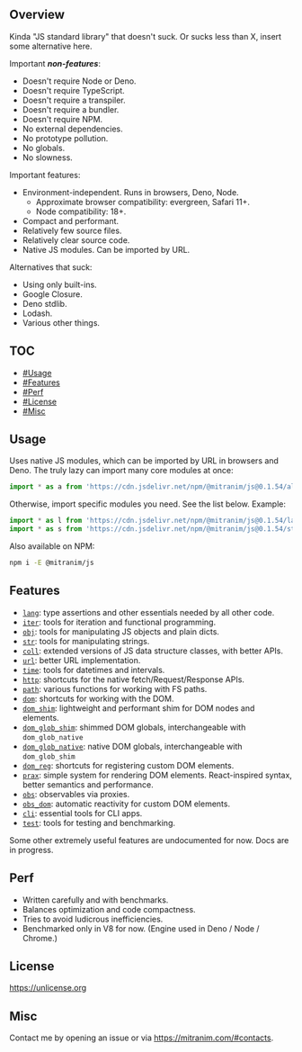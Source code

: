 ## Overview

Kinda "JS standard library" that doesn't suck. Or sucks less than X, insert some alternative here.

Important ***non-features***:

  * Doesn't require Node or Deno.
  * Doesn't require TypeScript.
  * Doesn't require a transpiler.
  * Doesn't require a bundler.
  * Doesn't require NPM.
  * No external dependencies.
  * No prototype pollution.
  * No globals.
  * No slowness.

Important features:

  * Environment-independent. Runs in browsers, Deno, Node.
    * Approximate browser compatibility: evergreen, Safari 11+.
    * Node compatibility: 18+.
  * Compact and performant.
  * Relatively few source files.
  * Relatively clear source code.
  * Native JS modules. Can be imported by URL.

Alternatives that suck:

  * Using only built-ins.
  * Google Closure.
  * Deno stdlib.
  * Lodash.
  * Various other things.

## TOC

* [#Usage](#usage)
* [#Features](#features)
* [#Perf](#perf)
* [#License](#license)
* [#Misc](#misc)

## Usage

Uses native JS modules, which can be imported by URL in browsers and Deno. The truly lazy can import many core modules at once:

```js
import * as a from 'https://cdn.jsdelivr.net/npm/@mitranim/js@0.1.54/all.mjs'
```

Otherwise, import specific modules you need. See the list below. Example:

```js
import * as l from 'https://cdn.jsdelivr.net/npm/@mitranim/js@0.1.54/lang.mjs'
import * as s from 'https://cdn.jsdelivr.net/npm/@mitranim/js@0.1.54/str.mjs'
```

Also available on NPM:

```sh
npm i -E @mitranim/js
```

## Features

  * [`lang`](docs/lang_readme.md): type assertions and other essentials needed by all other code.
  * [`iter`](docs/iter_readme.md): tools for iteration and functional programming.
  * [`obj`](docs/obj_readme.md): tools for manipulating JS objects and plain dicts.
  * [`str`](docs/str_readme.md): tools for manipulating strings.
  * [`coll`](docs/coll_readme.md): extended versions of JS data structure classes, with better APIs.
  * [`url`](docs/url_readme.md): better URL implementation.
  * [`time`](docs/time_readme.md): tools for datetimes and intervals.
  * [`http`](docs/http_readme.md): shortcuts for the native fetch/Request/Response APIs.
  * [`path`](docs/path_readme.md): various functions for working with FS paths.
  * [`dom`](docs/dom_readme.md): shortcuts for working with the DOM.
  * [`dom_shim`](docs/dom_shim_readme.md): lightweight and performant shim for DOM nodes and elements.
  * [`dom_glob_shim`](docs/dom_glob_shim_readme.md): shimmed DOM globals, interchangeable with `dom_glob_native`
  * [`dom_glob_native`](docs/dom_glob_native_readme.md): native DOM globals, interchangeable with `dom_glob_shim`
  * [`dom_reg`](docs/dom_reg_readme.md): shortcuts for registering custom DOM elements.
  * [`prax`](docs/prax_readme.md): simple system for rendering DOM elements. React-inspired syntax, better semantics and performance.
  * [`obs`](docs/obs_readme.md): observables via proxies.
  * [`obs_dom`](docs/obs_dom_readme.md): automatic reactivity for custom DOM elements.
  * [`cli`](docs/cli_readme.md): essential tools for CLI apps.
  * [`test`](docs/test_readme.md): tools for testing and benchmarking.

Some other extremely useful features are undocumented for now. Docs are in progress.

## Perf

* Written carefully and with benchmarks.
* Balances optimization and code compactness.
* Tries to avoid ludicrous inefficiencies.
* Benchmarked only in V8 for now. (Engine used in Deno / Node / Chrome.)

## License

https://unlicense.org

## Misc

Contact me by opening an issue or via https://mitranim.com/#contacts.